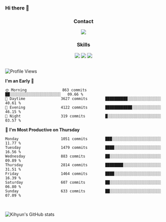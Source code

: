 ### Hi there 👋

<!--
**Key5771/Key5771** is a ✨ _special_ ✨ repository because its `README.md` (this file) appears on your GitHub profile.

Here are some ideas to get you started:

- 🔭 I’m currently working on ...
- 🌱 I’m currently learning ...
- 👯 I’m looking to collaborate on ...
- 🤔 I’m looking for help with ...
- 💬 Ask me about ...
- 📫 How to reach me: ...
- 😄 Pronouns: ...
- ⚡ Fun fact: ...
-->

<h3 align="center">Contact</h3>
<div align="center">
  <a href="mailto:ksj57715@gmail.com"><img src="https://img.shields.io/badge/Gmail-D14836?style=for-the-badge&logo=gmail&logoColor=white"/></a>
</div>

<h3 align="center">Skills</h3>
<div align="center">
  <img src="https://img.shields.io/badge/iOS-000000?style=for-the-badge&logo=ios&logoColor=white"/>
  <img src="https://img.shields.io/badge/Swift-FA7343?style=for-the-badge&logo=swift&logoColor=white"/>
  <img src="https://img.shields.io/badge/Xcode-007ACC?style=for-the-badge&logo=Xcode&logoColor=white"/>
</div>

<br>

<!--START_SECTION:waka-->
![Profile Views](http://img.shields.io/badge/Profile%20Views-0-blue)

**I'm an Early 🐤** 

```text
🌞 Morning                863 commits         ██░░░░░░░░░░░░░░░░░░░░░░░   09.66 % 
🌆 Daytime                3627 commits        ██████████░░░░░░░░░░░░░░░   40.61 % 
🌃 Evening                4122 commits        ████████████░░░░░░░░░░░░░   46.15 % 
🌙 Night                  319 commits         █░░░░░░░░░░░░░░░░░░░░░░░░   03.57 % 
```
📅 **I'm Most Productive on Thursday** 

```text
Monday                   1051 commits        ███░░░░░░░░░░░░░░░░░░░░░░   11.77 % 
Tuesday                  1479 commits        ████░░░░░░░░░░░░░░░░░░░░░   16.56 % 
Wednesday                883 commits         ██░░░░░░░░░░░░░░░░░░░░░░░   09.89 % 
Thursday                 2814 commits        ████████░░░░░░░░░░░░░░░░░   31.51 % 
Friday                   1464 commits        ████░░░░░░░░░░░░░░░░░░░░░   16.39 % 
Saturday                 607 commits         ██░░░░░░░░░░░░░░░░░░░░░░░   06.80 % 
Sunday                   633 commits         ██░░░░░░░░░░░░░░░░░░░░░░░   07.09 % 
```



<!--END_SECTION:waka-->

<br>


![Kihyun's GitHub stats](https://github-readme-stats.vercel.app/api?username=key5771&show_icons=true&theme=radical)
